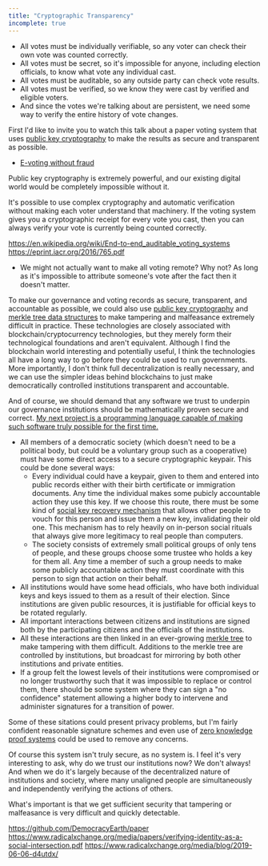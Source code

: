 ```yaml
---
title: "Cryptographic Transparency"
incomplete: true
---
```


- All votes must be individually verifiable, so any voter can check their own vote was counted correctly.
- All votes must be secret, so it's impossible for anyone, including election officials, to know what vote any individual cast.
- All votes must be auditable, so any outside party can check vote results.
- All votes must be verified, so we know they were cast by verified and eligible voters.
- And since the votes we're talking about are persistent, we need some way to verify the entire history of vote changes.



First I'd like to invite you to watch this talk about a paper voting system that uses [public key cryptography](https://en.wikipedia.org/wiki/Public-key_cryptography) to make the results as secure and transparent as possible.

- [E-voting without fraud](https://www.ted.com/talks/david_bismark_e_voting_without_fraud/)

Public key cryptography is extremely powerful, and our existing digital world would be completely impossible without it.

It's possible to use complex cryptography and automatic verification without making each voter understand that machinery. If the voting system gives you a cryptographic receipt for every vote you cast, then you can always verify your vote is currently being counted correctly.


https://en.wikipedia.org/wiki/End-to-end_auditable_voting_systems
https://eprint.iacr.org/2016/765.pdf


- We might not actually want to make all voting remote? Why not? As long as it's impossible to attribute someone's vote after the fact then it doesn't matter.


To make our governance and voting records as secure, transparent, and accountable as possible, we could also use [public key cryptography]() and [merkle tree data structures](https://en.wikipedia.org/wiki/Merkle_tree) to make tampering and malfeasance extremely difficult in practice. These technologies are closely associated with blockchain/cryptocurrency technologies, but they merely form their technological foundations and aren't equivalent. Although I find the blockchain world interesting and potentially useful, I think the technologies all have a long way to go before they could be used to run governments. More importantly, I don't think full decentralization is really necessary, and we can use the simpler ideas behind blockchains to just make democratically controlled institutions transparent and accountable.

And of course, we should demand that any software we trust to underpin our governance institutions should be mathematically proven secure and correct. [My next project is a programming language capable of making such software truly possible for the first time.](TODO)



- All members of a democratic society (which doesn't need to be a political body, but could be a voluntary group such as a cooperative) must have some direct access to a secure cryptographic keypair. This could be done several ways:
  - Every individual could have a keypair, given to them and entered into public records either with their birth certificate or immigration documents. Any time the individual makes some pubicly accountable action they use this key. If we choose this route, there must be some kind of [social key recovery mechanism](https://vitalik.ca/general/2021/01/11/recovery.html) that allows other people to vouch for this person and issue them a new key, invalidating their old one. This mechanism has to rely heavily on in-person social rituals that always give more legitimacy to real people than computers.
  - The society consists of extremely small political groups of only tens of people, and these groups choose some trustee who holds a key for them all. Any time a member of such a group needs to make some publicly accountable action they must coordinate with this person to sign that action on their behalf.
- All institutions would have some head officials, who have both individual keys and keys issued to them as a result of their election. Since institutions are given public resources, it is justifiable for official keys to be rotated regularly.
- All important interactions between citizens and institutions are signed both by the participating citizens and the officials of the institutions.
- All these interactions are then linked in an ever-growing [merkle tree](https://en.wikipedia.org/wiki/Merkle_tree) to make tampering with them difficult. Additions to the merkle tree are controlled by institutions, but broadcast for mirroring by both other institutions and private entities.
- If a group felt the lowest levels of their institutions were compromised or no longer trustworthy such that it was impossible to replace or control them, there should be some system where they can sign a "no confidence" statement allowing a higher body to intervene and administer signatures for a transition of power.

Some of these sitations could present privacy problems, but I'm fairly confident reasonable signature schemes and even use of [zero knowledge proof systems](https://en.wikipedia.org/wiki/Zero-knowledge_proof) could be used to remove any concerns.

Of course this system isn't truly secure, as no system is. I feel it's very interesting to ask, why do we trust our institutions now? We don't always! And when we do it's largely because of the decentralized nature of institutions and society, where many unaligned people are simultaneously and independently verifying the actions of others.

What's important is that we get sufficient security that tampering or malfeasance is very difficult and quickly detectable.




https://github.com/DemocracyEarth/paper
https://www.radicalxchange.org/media/papers/verifying-identity-as-a-social-intersection.pdf
https://www.radicalxchange.org/media/blog/2019-06-06-d4utdx/
